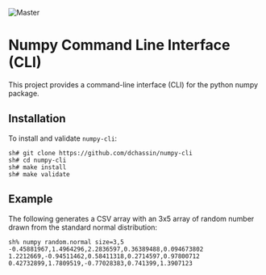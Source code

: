 ![Master](https://github.com/dchassin/numpy-cli/workflows/Master/badge.svg)

# Numpy Command Line Interface (CLI)

This project provides a command-line interface (CLI) for the python numpy package.

## Installation

To install and validate `numpy-cli`:

~~~
sh# git clone https://github.com/dchassin/numpy-cli
sh# cd numpy-cli
sh# make install
sh# make validate
~~~

## Example

The following generates a CSV array with an 3x5 array of random number drawn from the standard normal distribution:

~~~
sh% numpy random.normal size=3,5
-0.45881967,1.4964296,2.2836597,0.36389488,0.094673802
1.2212669,-0.94511462,0.58411318,0.2714597,0.97800712
0.42732899,1.7809519,-0.77028383,0.741399,1.3907123
~~~
